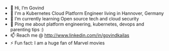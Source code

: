 - 👋 Hi, I’m Govind
- 🏢 I'm a Kubernetes Cloud Platform Engineer living in Hannover, Germany
- 🌱 I’m currently learning Open source tech and cloud security
- 💬 Ping me about platform engineering, kubernetes, devops and parenting tips :) 
- 📫 Reach me @ http://www.linkedin.com/in/govindkailas
- ⚡️ Fun fact: I am a huge fan of Marvel movies

<!---
govindkailas/govindkailas is a ✨ special ✨ repository because its `README.md` (this file) appears on your GitHub profile.
You can click the Preview link to take a look at your changes.
--->

